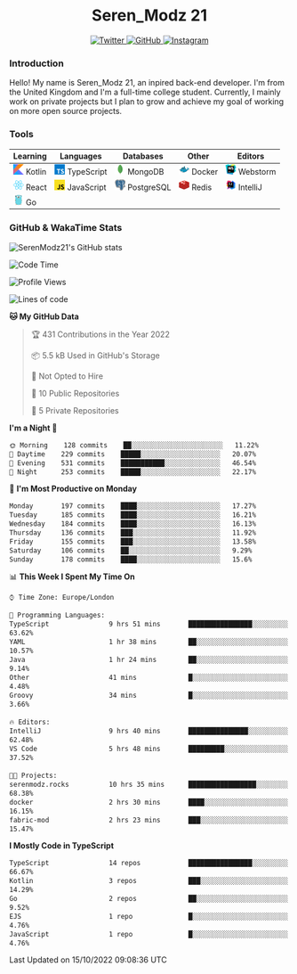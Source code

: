 <div align="center">
  <h1>Seren_Modz 21</h1>
  <a href="https://twitter.com/SerenModz21">
    <img alt="Twitter" src="https://img.shields.io/badge/twitter%20-%231DA1F2.svg?&style=for-the-badge&logo=Twitter&logoColor=white">
  </a>
  <a href="https://github.com/SerenModz21">
    <img alt="GitHub" src="https://img.shields.io/badge/github%20-%23121011.svg?&style=for-the-badge&logo=github&logoColor=white">
  </a>
  <a href="https://www.instagram.com/serenmodz21">
    <img alt="Instagram" src="https://img.shields.io/badge/instagram%20-%23E4405F.svg?&style=for-the-badge&logo=Instagram&logoColor=white">
  </a>
</div>

### Introduction

Hello! My name is Seren_Modz 21, an inpired back-end developer. I'm from the United Kingdom and I'm a full-time college student. Currently, I mainly work on private projects but I plan to grow and achieve my goal of working on more open source projects. 

### Tools

 **Learning**                                        | **Languages**                                               | **Databases**                                               | **Other**                                           | **Editors**                                                  
-----------------------------------------------------|-------------------------------------------------------------|-------------------------------------------------------------|-----------------------------------------------------|--------------------------------------------------------------
 <img width="19px" src="./assets/kotlin.svg"> Kotlin | <img width="19px" src="./assets/typescript.svg"> TypeScript | <img width="19px" src="./assets/mongodb.svg"> MongoDB       | <img width="19px" src="./assets/docker.svg"> Docker | <img width="19px" src="./assets/webstorm.svg"> Webstorm      
 <img width="19px" src="./assets/react.svg"> React   | <img width="19px" src="./assets/javascript.svg"> JavaScript | <img width="19px" src="./assets/postgresql.svg"> PostgreSQL | <img width="19px" src="./assets/redis.svg"> Redis   | <img width="19px" src="./assets/intellij-idea.svg"> IntelliJ
 <img width="19px" src="./assets/go.svg"> Go         |                                                             |                                                             |                                                     |                                                                                                               

### GitHub & WakaTime Stats

![SerenModz21's GitHub stats](https://github-readme-stats.vercel.app/api?username=SerenModz21&show_icons=true&theme=dark)

<!--START_SECTION:waka-->
![Code Time](http://img.shields.io/badge/Code%20Time-1%2C572%20hrs%208%20mins-blue)

![Profile Views](http://img.shields.io/badge/Profile%20Views-10-blue)

![Lines of code](https://img.shields.io/badge/From%20Hello%20World%20I%27ve%20Written-13%20Thousand%20lines%20of%20code-blue)

**🐱 My GitHub Data** 

> 🏆 431 Contributions in the Year 2022
 > 
> 📦 5.5 kB Used in GitHub's Storage 
 > 
> 🚫 Not Opted to Hire
 > 
> 📜 10 Public Repositories 
 > 
> 🔑 5 Private Repositories  
 > 
**I'm a Night 🦉** 

```text
🌞 Morning    128 commits    ██░░░░░░░░░░░░░░░░░░░░░░░   11.22% 
🌆 Daytime    229 commits    █████░░░░░░░░░░░░░░░░░░░░   20.07% 
🌃 Evening    531 commits    ███████████░░░░░░░░░░░░░░   46.54% 
🌙 Night      253 commits    █████░░░░░░░░░░░░░░░░░░░░   22.17%

```
📅 **I'm Most Productive on Monday** 

```text
Monday       197 commits    ████░░░░░░░░░░░░░░░░░░░░░   17.27% 
Tuesday      185 commits    ████░░░░░░░░░░░░░░░░░░░░░   16.21% 
Wednesday    184 commits    ████░░░░░░░░░░░░░░░░░░░░░   16.13% 
Thursday     136 commits    ███░░░░░░░░░░░░░░░░░░░░░░   11.92% 
Friday       155 commits    ███░░░░░░░░░░░░░░░░░░░░░░   13.58% 
Saturday     106 commits    ██░░░░░░░░░░░░░░░░░░░░░░░   9.29% 
Sunday       178 commits    ████░░░░░░░░░░░░░░░░░░░░░   15.6%

```


📊 **This Week I Spent My Time On** 

```text
⌚︎ Time Zone: Europe/London

💬 Programming Languages: 
TypeScript               9 hrs 51 mins       ████████████████░░░░░░░░░   63.62% 
YAML                     1 hr 38 mins        ██░░░░░░░░░░░░░░░░░░░░░░░   10.57% 
Java                     1 hr 24 mins        ██░░░░░░░░░░░░░░░░░░░░░░░   9.14% 
Other                    41 mins             █░░░░░░░░░░░░░░░░░░░░░░░░   4.48% 
Groovy                   34 mins             █░░░░░░░░░░░░░░░░░░░░░░░░   3.66%

🔥 Editors: 
IntelliJ                 9 hrs 40 mins       ███████████████░░░░░░░░░░   62.48% 
VS Code                  5 hrs 48 mins       █████████░░░░░░░░░░░░░░░░   37.52%

🐱‍💻 Projects: 
serenmodz.rocks          10 hrs 35 mins      █████████████████░░░░░░░░   68.38% 
docker                   2 hrs 30 mins       ████░░░░░░░░░░░░░░░░░░░░░   16.15% 
fabric-mod               2 hrs 23 mins       ███░░░░░░░░░░░░░░░░░░░░░░   15.47%

```

**I Mostly Code in TypeScript** 

```text
TypeScript               14 repos            ████████████████░░░░░░░░░   66.67% 
Kotlin                   3 repos             ███░░░░░░░░░░░░░░░░░░░░░░   14.29% 
Go                       2 repos             ██░░░░░░░░░░░░░░░░░░░░░░░   9.52% 
EJS                      1 repo              █░░░░░░░░░░░░░░░░░░░░░░░░   4.76% 
JavaScript               1 repo              █░░░░░░░░░░░░░░░░░░░░░░░░   4.76%

```



 Last Updated on 15/10/2022 09:08:36 UTC
<!--END_SECTION:waka-->
